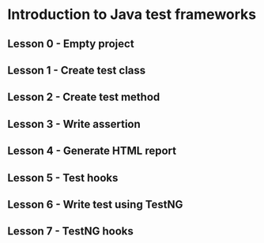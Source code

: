 # Introduction to Java test frameworks

## Lesson 0 - Empty project

## Lesson 1 - Create test class

## Lesson 2 - Create test method

## Lesson 3 - Write assertion

## Lesson 4 - Generate HTML report

## Lesson 5 - Test hooks

## Lesson 6 - Write test using TestNG

## Lesson 7 - TestNG hooks
